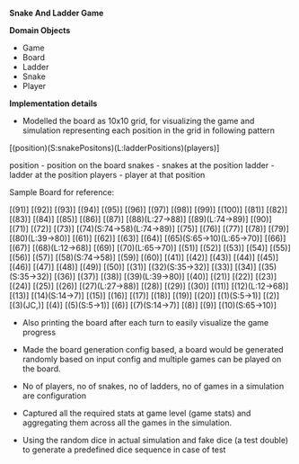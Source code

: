 **Snake And Ladder Game**

**Domain Objects** 
- Game
- Board
- Ladder
- Snake
- Player

**Implementation details**

- Modelled the board as 10x10 grid, for visualizing the game and simulation
representing each position in the grid in following pattern

[(position)(S:snakePositons)(L:ladderPositions)(players)]

position - position on the board
snakes - snakes at the position
ladder - ladder at the position
players - player at that position 

Sample Board for reference:

[(91)] [(92)] [(93)] [(94)] [(95)] [(96)] [(97)] [(98)] [(99)] [(100)]
[(81)] [(82)] [(83)] [(84)] [(85)] [(86)] [(87)] [(88)(L:27->88)] [(89)(L:74->89)] [(90)]
[(71)] [(72)] [(73)] [(74)(S:74->58)(L:74->89)] [(75)] [(76)] [(77)] [(78)] [(79)] [(80)(L:39->80)]
[(61)] [(62)] [(63)] [(64)] [(65)(S:65->10)(L:65->70)] [(66)] [(67)] [(68)(L:12->68)] [(69)] [(70)(L:65->70)]
[(51)] [(52)] [(53)] [(54)] [(55)] [(56)] [(57)] [(58)(S:74->58)] [(59)] [(60)]
[(41)] [(42)] [(43)] [(44)] [(45)] [(46)] [(47)] [(48)] [(49)] [(50)]
[(31)] [(32)(S:35->32)] [(33)] [(34)] [(35)(S:35->32)] [(36)] [(37)] [(38)] [(39)(L:39->80)] [(40)]
[(21)] [(22)] [(23)] [(24)] [(25)] [(26)] [(27)(L:27->88)] [(28)] [(29)] [(30)]
[(11)] [(12)(L:12->68)] [(13)] [(14)(S:14->7)] [(15)] [(16)] [(17)] [(18)] [(19)] [(20)]
[(1)(S:5->1)] [(2)] [(3)(JC,)] [(4)] [(5)(S:5->1)] [(6)] [(7)(S:14->7)] [(8)] [(9)] [(10)(S:65->10)]

- Also printing the board after each turn to easily visualize the game progress

- Made the board generation config based, a board would be generated randomly based on input config and multiple games can be played on the board.

- No of players, no of snakes, no of ladders, no of games in a simulation are configuration

- Captured all the required stats at game level (game stats) and aggregating them across all the games in the simulation.

- Using the random dice in actual simulation and fake dice (a test double) to generate a predefined dice sequence in case of test 


